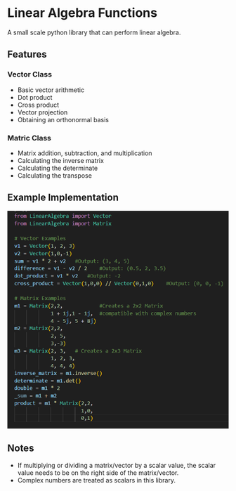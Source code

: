# Linear Algebra Functions
A small scale python library that can perform linear algebra.

## Features
### Vector Class
* Basic vector arithmetic
* Dot product
* Cross product
* Vector projection
* Obtaining an orthonormal basis

### Matric Class
* Matrix addition, subtraction, and multiplication
* Calculating the inverse matrix
* Calculating the determinate
* Calculating the transpose

## Example Implementation

![](https://github.com/DashCampbell/Linear-Algebra-Functions/blob/master/example.png)

## Notes
* If multiplying or dividing a matrix/vector by a scalar value, the scalar value needs to be on the right side of the matrix/vector.
* Complex numbers are treated as scalars in this library.
